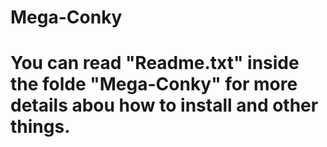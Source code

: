 # Mega-Conky

# You can read "Readme.txt" inside the folde "Mega-Conky" for more details abou how to install and other things.
